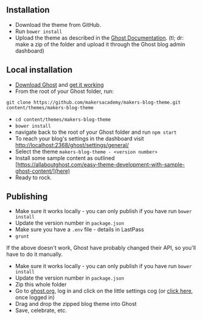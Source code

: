 ## Installation

* Download the theme from GitHub.
* Run `bower install`
* Upload the theme as described in the [Ghost Documentation](http://docs.ghost.org/usage/settings/). (tl; dr: make a zip of the folder and upload it through the Ghost blog admin dashboard)

## Local installation

* [Download Ghost](https://ghost.org/download/) and [get it working](http://support.ghost.org/getting-started/)
* From the root of your Ghost folder, run:

```
git clone https://github.com/makersacademy/makers-blog-theme.git content/themes/makers-blog-theme
```

* `cd content/themes/makers-blog-theme`
* `bower install`
* navigate back to the root of your Ghost folder and run `npm start`
* To reach your blog's settings in the dashboard visit [http://localhost:2368/ghost/settings/general/](http://localhost:2368/ghost/settings/general/)
* Select the theme `makers-blog-theme - <version number>`
* Install some sample content as outlined [https://allaboutghost.com/easy-theme-development-with-sample-ghost-content/](here)
* Ready to rock.

## Publishing

* Make sure it works locally - you can only publish if you have run `bower install`
* Update the version number in `package.json`
* Make sure you have a `.env` file - details in LastPass
* `grunt`

If the above doesn't work, Ghost have probably changed their API, so you'll have to do it manually.

* Make sure it works locally - you can only publish if you have run `bower install`
* Update the version number in `package.json`
* Zip this whole folder
* Go to [ghost.org](https://ghost.org), log in and click on the little settings cog (or [click here](https://ghost.org/blogs/makersacademy/), once logged in)
* Drag and drop the zipped blog theme into Ghost
* Save, celebrate, etc.
